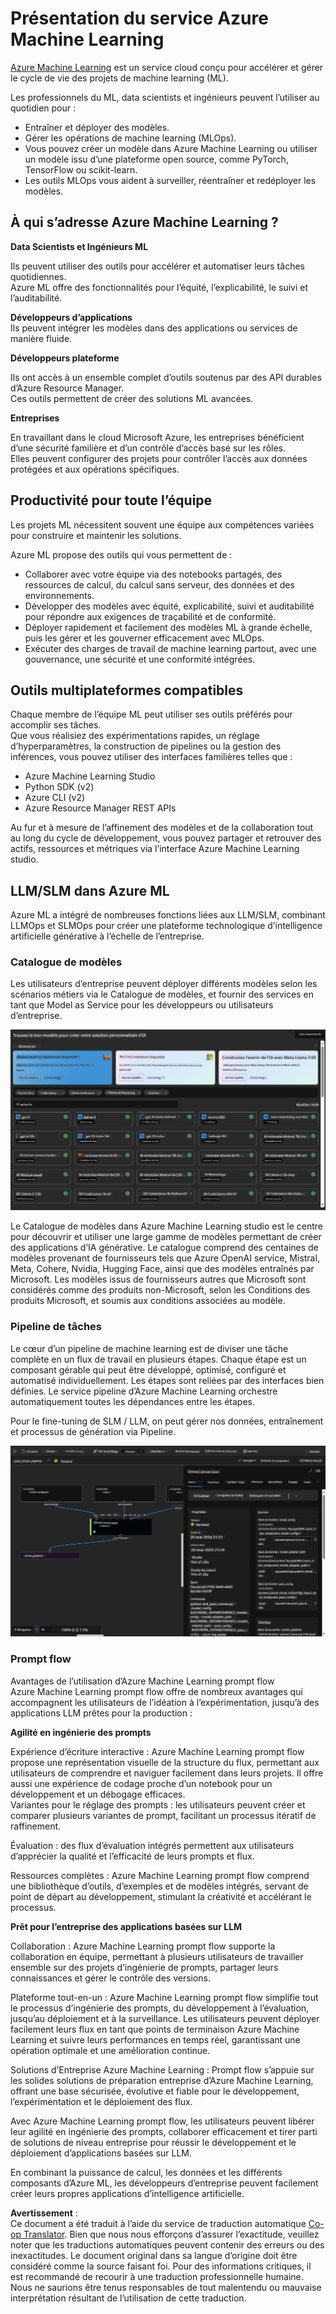 <!--
CO_OP_TRANSLATOR_METADATA:
{
  "original_hash": "7fe541373802e33568e94e13226d463c",
  "translation_date": "2025-05-07T13:31:20+00:00",
  "source_file": "md/03.FineTuning/Introduce_AzureML.md",
  "language_code": "fr"
}
-->
# **Présentation du service Azure Machine Learning**

[Azure Machine Learning](https://ml.azure.com?WT.mc_id=aiml-138114-kinfeylo) est un service cloud conçu pour accélérer et gérer le cycle de vie des projets de machine learning (ML).

Les professionnels du ML, data scientists et ingénieurs peuvent l’utiliser au quotidien pour :

- Entraîner et déployer des modèles.  
- Gérer les opérations de machine learning (MLOps).  
- Vous pouvez créer un modèle dans Azure Machine Learning ou utiliser un modèle issu d’une plateforme open source, comme PyTorch, TensorFlow ou scikit-learn.  
- Les outils MLOps vous aident à surveiller, réentraîner et redéployer les modèles.

## À qui s’adresse Azure Machine Learning ?

**Data Scientists et Ingénieurs ML**

Ils peuvent utiliser des outils pour accélérer et automatiser leurs tâches quotidiennes.  
Azure ML offre des fonctionnalités pour l’équité, l’explicabilité, le suivi et l’auditabilité.

**Développeurs d’applications**  
Ils peuvent intégrer les modèles dans des applications ou services de manière fluide.

**Développeurs plateforme**

Ils ont accès à un ensemble complet d’outils soutenus par des API durables d’Azure Resource Manager.  
Ces outils permettent de créer des solutions ML avancées.

**Entreprises**

En travaillant dans le cloud Microsoft Azure, les entreprises bénéficient d’une sécurité familière et d’un contrôle d’accès basé sur les rôles.  
Elles peuvent configurer des projets pour contrôler l’accès aux données protégées et aux opérations spécifiques.

## Productivité pour toute l’équipe  
Les projets ML nécessitent souvent une équipe aux compétences variées pour construire et maintenir les solutions.

Azure ML propose des outils qui vous permettent de :  
- Collaborer avec votre équipe via des notebooks partagés, des ressources de calcul, du calcul sans serveur, des données et des environnements.  
- Développer des modèles avec équité, explicabilité, suivi et auditabilité pour répondre aux exigences de traçabilité et de conformité.  
- Déployer rapidement et facilement des modèles ML à grande échelle, puis les gérer et les gouverner efficacement avec MLOps.  
- Exécuter des charges de travail de machine learning partout, avec une gouvernance, une sécurité et une conformité intégrées.

## Outils multiplateformes compatibles

Chaque membre de l’équipe ML peut utiliser ses outils préférés pour accomplir ses tâches.  
Que vous réalisiez des expérimentations rapides, un réglage d’hyperparamètres, la construction de pipelines ou la gestion des inférences, vous pouvez utiliser des interfaces familières telles que :  
- Azure Machine Learning Studio  
- Python SDK (v2)  
- Azure CLI (v2)  
- Azure Resource Manager REST APIs

Au fur et à mesure de l’affinement des modèles et de la collaboration tout au long du cycle de développement, vous pouvez partager et retrouver des actifs, ressources et métriques via l’interface Azure Machine Learning studio.

## **LLM/SLM dans Azure ML**

Azure ML a intégré de nombreuses fonctions liées aux LLM/SLM, combinant LLMOps et SLMOps pour créer une plateforme technologique d’intelligence artificielle générative à l’échelle de l’entreprise.

### **Catalogue de modèles**

Les utilisateurs d’entreprise peuvent déployer différents modèles selon les scénarios métiers via le Catalogue de modèles, et fournir des services en tant que Model as Service pour les développeurs ou utilisateurs d’entreprise.

![models](../../../../translated_images/models.e6c7ff50a51806fd0bfd398477e3db3d5c3dc545cd7308344e448e0b8d8295a1.fr.png)

Le Catalogue de modèles dans Azure Machine Learning studio est le centre pour découvrir et utiliser une large gamme de modèles permettant de créer des applications d’IA générative. Le catalogue comprend des centaines de modèles provenant de fournisseurs tels que Azure OpenAI service, Mistral, Meta, Cohere, Nvidia, Hugging Face, ainsi que des modèles entraînés par Microsoft. Les modèles issus de fournisseurs autres que Microsoft sont considérés comme des produits non-Microsoft, selon les Conditions des produits Microsoft, et soumis aux conditions associées au modèle.

### **Pipeline de tâches**

Le cœur d’un pipeline de machine learning est de diviser une tâche complète en un flux de travail en plusieurs étapes. Chaque étape est un composant gérable qui peut être développé, optimisé, configuré et automatisé individuellement. Les étapes sont reliées par des interfaces bien définies. Le service pipeline d’Azure Machine Learning orchestre automatiquement toutes les dépendances entre les étapes.

Pour le fine-tuning de SLM / LLM, on peut gérer nos données, entraînement et processus de génération via Pipeline.

![finetuning](../../../../translated_images/finetuning.6559da198851fa523d94d6f0b9f271fa6e1bbac13db0024ebda43cb5348a4633.fr.png)

### **Prompt flow**

Avantages de l’utilisation d’Azure Machine Learning prompt flow  
Azure Machine Learning prompt flow offre de nombreux avantages qui accompagnent les utilisateurs de l’idéation à l’expérimentation, jusqu’à des applications LLM prêtes pour la production :

**Agilité en ingénierie des prompts**

Expérience d’écriture interactive : Azure Machine Learning prompt flow propose une représentation visuelle de la structure du flux, permettant aux utilisateurs de comprendre et naviguer facilement dans leurs projets. Il offre aussi une expérience de codage proche d’un notebook pour un développement et un débogage efficaces.  
Variantes pour le réglage des prompts : les utilisateurs peuvent créer et comparer plusieurs variantes de prompt, facilitant un processus itératif de raffinement.

Évaluation : des flux d’évaluation intégrés permettent aux utilisateurs d’apprécier la qualité et l’efficacité de leurs prompts et flux.

Ressources complètes : Azure Machine Learning prompt flow comprend une bibliothèque d’outils, d’exemples et de modèles intégrés, servant de point de départ au développement, stimulant la créativité et accélérant le processus.

**Prêt pour l’entreprise des applications basées sur LLM**

Collaboration : Azure Machine Learning prompt flow supporte la collaboration en équipe, permettant à plusieurs utilisateurs de travailler ensemble sur des projets d’ingénierie de prompts, partager leurs connaissances et gérer le contrôle des versions.

Plateforme tout-en-un : Azure Machine Learning prompt flow simplifie tout le processus d’ingénierie des prompts, du développement à l’évaluation, jusqu’au déploiement et à la surveillance. Les utilisateurs peuvent déployer facilement leurs flux en tant que points de terminaison Azure Machine Learning et suivre leurs performances en temps réel, garantissant une opération optimale et une amélioration continue.

Solutions d’Entreprise Azure Machine Learning : Prompt flow s’appuie sur les solides solutions de préparation entreprise d’Azure Machine Learning, offrant une base sécurisée, évolutive et fiable pour le développement, l’expérimentation et le déploiement des flux.

Avec Azure Machine Learning prompt flow, les utilisateurs peuvent libérer leur agilité en ingénierie des prompts, collaborer efficacement et tirer parti de solutions de niveau entreprise pour réussir le développement et le déploiement d’applications basées sur LLM.

En combinant la puissance de calcul, les données et les différents composants d’Azure ML, les développeurs d’entreprise peuvent facilement créer leurs propres applications d’intelligence artificielle.

**Avertissement** :  
Ce document a été traduit à l’aide du service de traduction automatique [Co-op Translator](https://github.com/Azure/co-op-translator). Bien que nous nous efforçons d’assurer l’exactitude, veuillez noter que les traductions automatiques peuvent contenir des erreurs ou des inexactitudes. Le document original dans sa langue d’origine doit être considéré comme la source faisant foi. Pour des informations critiques, il est recommandé de recourir à une traduction professionnelle humaine. Nous ne saurions être tenus responsables de tout malentendu ou mauvaise interprétation résultant de l’utilisation de cette traduction.